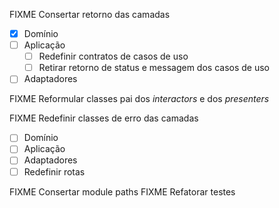FIXME Consertar retorno das camadas

- [x] Domínio
- [ ] Aplicação
  - [ ] Redefinir contratos de casos de uso
  - [ ] Retirar retorno de status e messagem dos casos de uso
- [ ] Adaptadores

FIXME Reformular classes pai dos _interactors_ e dos _presenters_

FIXME Redefinir classes de erro das camadas

- [ ] Domínio
- [ ] Aplicação
- [ ] Adaptadores
- [ ] Redefinir rotas

FIXME Consertar module paths
FIXME Refatorar testes
